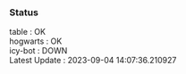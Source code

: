 ### Status


table : OK  
hogwarts : OK  
icy-bot : DOWN  
Latest Update : 2023-09-04 14:07:36.210927
